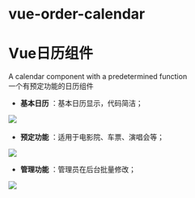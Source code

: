 # vue-order-calendar
# Vue日历组件

  A calendar component with a predetermined function<br>
  一个有预定功能的日历组件

- **基本日历** ：基本日历显示，代码简洁；


![](https://github.com/herozhou/vue-order-calendar/blob/master/vue-order-calendar/img/%E5%9F%BA%E6%9C%AC%E5%8A%9F%E8%83%BD%E6%95%88%E6%9E%9C.png)  

- **预定功能** ：适用于电影院、车票、演唱会等；

![](https://github.com/herozhou/vue-order-calendar/blob/master/vue-order-calendar/img/%E9%A2%84%E5%AE%9A%E5%8A%9F%E8%83%BD%E6%95%88%E6%9E%9C%E5%9B%BE.png) 

- **管理功能** ：管理员在后台批量修改；

![](https://github.com/herozhou/vue-order-calendar/blob/master/vue-order-calendar/img/%E7%AE%A1%E7%90%86%E7%95%8C%E9%9D%A2%E6%95%88%E6%9E%9C%E5%9B%BE.png)  

